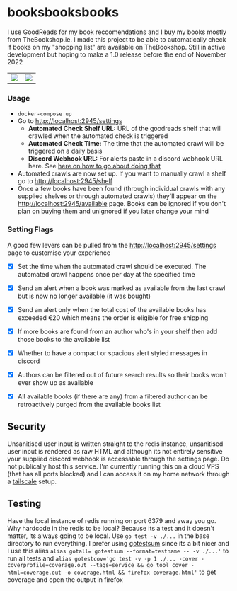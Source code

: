 # booksbooksbooks

I use GoodReads for my book reccomendations and I buy my books mostly from TheBookshop.ie. I made this project to be able to automatically check if books on my "shopping list" are available on TheBookshop. Still in active development but hoping to make a 1.0 release before the end of November 2022

|      |  |
| ----------- | ----------- |
| ![](https://i.imgur.com/TEFxUnN.png)     | ![](https://i.imgur.com/vzhiiJ1.png)   |


### Usage

* `docker-compose up`
* Go to [http://localhost:2945/settings](http://localhost:2945/settings)
    * **Automated Check Shelf URL:** URL of the goodreads shelf that will crawled when the automated check is triggered
    * **Automated Check Time:** The time that the automated crawl will be triggered on a daily basis
    * **Discord Webhook URL:** For alerts paste in a discord webhook URL here. See [here on how to go about doing that](https://support.discord.com/hc/en-us/articles/228383668-Intro-to-Webhooks)
* Automated crawls are now set up. If you want to manually crawl a shelf go to [http://localhost:2945/shelf](http://localhost:2945/shelf)
* Once a few books have been found (through individual crawls with any supplied shelves or through automated crawls) they'll appear on the [http://localhost:2945/available](http://localhost:2945/available) page. Books can be ignored if you don't plan on buying them and unignored if you later change your mind

### Setting Flags

A good few levers can be pulled from the [http://localhost:2945/settings](http://localhost:2945/settings) page to customise your experience

- [x] Set the time when the automated crawl should be executed. The automated crawl happens once per day at the specified time
- [x] Send an alert when a book was marked as available from the last crawl but is now no longer available (it was bought)
- [x] Send an alert only when the total cost of the available books has exceeded €20 which means the order is eligible for free shipping
- [x] If more books are found from an author who's in your shelf then add those books to the available list
- [x] Whether to have a compact or spacious alert styled messages in discord
- [x] Authors can be filtered out of future search results so their books won't ever show up as available
- [x] All available books (if there are any) from a filtered author can be retroactively purged from the available books list


## Security

Unsanitised user input is written straight to the redis instance, unsanitised user input is rendered as raw HTML and although its not entirely sensitive your supplied discord webhook is accessable through the settings page. Do not publically host this service. I'm currently running this on a cloud VPS (that has all ports blocked) and I can access it on my home network through a [tailscale](https://tailscale.com/) setup.

## Testing

Have the local instance of redis running on port 6379 and away you go. Why hardcode in the redis to be local? Because its a test and it doesn't matter, its always going to be local. Use `go test -v ./...` in the base directory to run everything. I prefer using [gotestsum](https://github.com/gotestyourself/gotestsum) since its a bit nicer and I use this alias `alias gotall='gotestsum --format=testname -- -v ./...'` to run all tests and `alias gotestcov='go test -v -p 1 ./... -cover -coverprofile=coverage.out --tags=service && go tool cover -html=coverage.out -o coverage.html && firefox coverage.html'` to get coverage and open the output in firefox